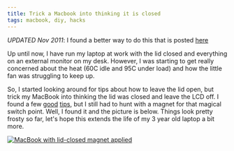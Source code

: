 ```yaml
---
title: Trick a Macbook into thinking it is closed
tags: macbook, diy, hacks
---
```


*UPDATED Nov 2011*: I found a better way to do this that is posted
[here](/2011/11/09/Lid-open-display-off)

Up until now, I have run my laptop at work with the lid closed and everything
on an external monitor on my desk.  However, I was starting to get really
concerned about the heat (60C idle and 95C under load) and how the little fan
was struggling to keep up.

So, I started looking around for tips about how to leave the lid open, but
trick my MacBook into thinking the lid was closed and leave the LCD off.  I
found a few [good](http://discussions.apple.com/message.jspa?messageID=9390796
"Using MacBook Open, with External Monitor, MB LCD Off?")
[tips](http://forums.macrumors.com/archive/index.php//t-625443.html "Trick a
MacBook's Lid"), but I still had to hunt with a magnet for that magical switch
point. Well, I found it and the picture is below.  Things look pretty frosty so
far, let's hope this extends the life of my 3 year old laptop a bit more.  

[![MacBook with lid-closed magnet
applied](http://farm5.static.flickr.com/4111/5103718702_6c0ef9e619.jpg)](http://www.flickr.com/photos/gregburek/5103718702/
"Macbook with lid trick magnet attached by greg.burek, on Flickr")

